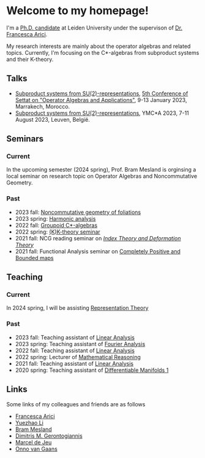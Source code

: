 # Welcome to my homepage!
I'm a [Ph.D. candidate](https://www.universiteitleiden.nl/en/staffmembers/yufan-ge#tab-1) at Leiden University under the supervison of [Dr. Francesca Arici](https://pub.math.leidenuniv.nl/~aricif2/). 

My research interests are mainly about the operator algebras and related topics. Currently, I'm focusing on the C*-algebras from subproduct systems and their K-theory.

## Talks
- [Subproduct systems from SU(2)-representations](https://drive.google.com/file/d/1hja43c9swg4df743SBEA_SFEcHBTG1S2/view), [5th Conference of Settat on "Operator Algebras and Applications"](https://sites.google.com/view/icsoaa-2023/home?authuser=0), 9-13 January 2023, Marrakech, Morocco.
- [Subproduct systems from SU(2)-representations](https://wis.kuleuven.be/events/YMCstarA), YMC*A 2023, 7-11 August 2023, Leuven, België.


## Seminars
### Current
In the upcoming semester (2024 spring), Prof. Bram Mesland is orginsing a local seminar on research topic on Operator Algebras and Noncommutative Geometry.

### Past
- 2023 fall: [Noncommutative geometry of foliations](https://ncg-leiden.github.io)
- 2023 spring: [Harmonic analysis](https://www.math.leidenuniv.nl/~mdejeu/fasem_2023.html)
- 2022 fall: [Groupoid C*-algebras](https://sherlock3711.github.io/Groupoids/)
- 2022 spring: [(K)K-theory seminar](https://liyuezhao.github.io/teaching/seminar_kk_2022spring/index.html)
- 2021 fall: NCG reading seminar on [*Index Theory and Deformation Theory*](https://pub.math.leidenuniv.nl/~aricif2/ncg_seminar.html)
- 2021 fall: Functional Analysis seminar on [Completely Positive and Bounded maps](https://www.math.leidenuniv.nl/~mdejeu/fasem_2021.html)


## Teaching
### Current
In 2024 spring, I will be assisting [Representation Theory](https://studiegids.universiteitleiden.nl/en/courses/121691/representation-theory-bm)

### Past
- 2023 fall: Teaching assistant of [Linear Analysis](https://studiegids.universiteitleiden.nl/en/courses/121678/linear-analysis-bm)
- 2023 spring: Teaching assistant of [Fourier Analysis](https://studiegids.universiteitleiden.nl/en/courses/115407/fourier-analysis-bm)
- 2022 fall: Teaching assistant of [Linear Analysis](https://studiegids.universiteitleiden.nl/en/courses/109620/linear-analysis-bm)
- 2022 spring: Lecturer of [Mathematical Reasoning](https://studiegids.universiteitleiden.nl/courses/110316/mathematical-reasoning)
- 2021 fall: Teaching assistant of [Linear Analysis](https://studiegids.universiteitleiden.nl/courses/109620/linear-analysis-bm)
- 2020 spring: Teaching assistant of [Differentiable Manifolds 1](https://studiegids.universiteitleiden.nl/courses/82077/differentiable-manifolds-1)

## Links 
Some links of my colleagues and friends are as follows
- [Francesca Arici](https://pub.math.leidenuniv.nl/~aricif2/)
- [Yuezhao Li](https://liyuezhao.github.io)
- [Bram Mesland](https://pub.math.leidenuniv.nl/~meslandb2/)
- [Dimitris M. Gerontogiannis](https://sites.google.com/view/dmgerontogiannis/home)
- [Marcel de Jeu](https://www.math.leidenuniv.nl/~mdejeu/)
- [Onno van Gaans](https://www.math.leidenuniv.nl/~vangaans/)


